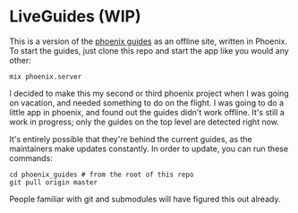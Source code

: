 # LiveGuides (WIP)

This is a version of the [phoenix guides](http://www.phoenixframework.org/v0.14.0/docs) as an offline site, written in Phoenix. To start the guides, just clone this repo and start the app like you would any other:

```
mix phoenix.server
```

I decided to make this my second or third phoenix project when I was going on vacation, and needed something to do on the flight. I was going to do a little app in phoenix, and found out the guides didn't work offline. It's still a work in progress; only the guides on the top level are detected right now.

It's entirely possible that they're behind the current guides, as the maintainers make updates constantly. In order to update, you can run these commands:

``` console
cd phoenix_guides # from the root of this repo
git pull origin master
```

People familiar with git and submodules will have figured this out already.
